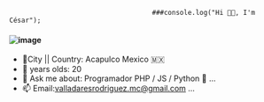                                         ###console.log("Hi 👋🏾, I'm César");
#### ![image](https://user-images.githubusercontent.com/68834511/141606294-011792d4-6302-4113-a2a3-f04cae6cbdc4.png)


<!-- 
**Cesar-jo/Cesar-jo** is a ✨ _special_ ✨ repository because its `README.md` (this file) appears on your GitHub profile.
Here are some ideas to get you started:
-->
- 📍City || Country: Acapulco Mexico 🇲🇽 
- 🎉 years olds: 20
- 💬 Ask me about: Programador PHP / JS / Python 🐍 ...
- 📫 Email:valladaresrodriguez.mc@gmail.com ...


